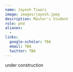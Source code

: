 ```yaml
---
name: Jayesh Tiwari
image: images/jayesh.jpeg
description: Master's Student
role: phd
aliases:
  - 
links:
  google-scholar: TBA
  email: TBA
  twitter: TBA
---
```


under construction
